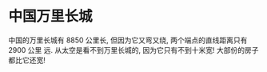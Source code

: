 # 中国万里长城

中国的万里长城有 8850 公里长, 但因为它又弯又绕, 两个端点的直线距离只有 2900 公里
远. 从太空是看不到万里长城的, 因为它只有不到十米宽! 大部份的房子都比它还宽!
